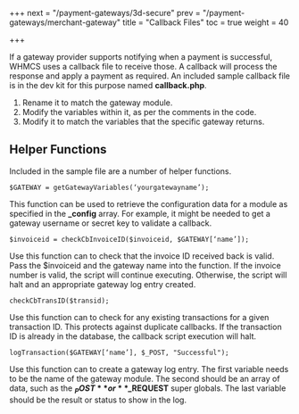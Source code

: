 +++
next = "/payment-gateways/3d-secure"
prev = "/payment-gateways/merchant-gateway"
title = "Callback Files"
toc = true
weight = 40

+++

If a gateway provider supports notifying when a payment is successful, WHMCS uses a callback file to receive those.
A callback will process the response and apply a payment as required.
An included sample callback file is in the dev kit for this purpose named **callback.php**.

1. Rename it to match the gateway module.
2. Modify the variables within it, as per the comments in the code.
3. Modify it to match the variables that the specific gateway returns.

## Helper Functions <a id="helper-functions"></a>

Included in the sample file are a number of helper functions.

`$GATEWAY = getGatewayVariables(‘yourgatewayname’);`

This function can be used to retrieve the configuration data for a module as specified in the **_config** array.
For example, it might be needed to get a gateway username or secret key to validate a callback.

`$invoiceid = checkCbInvoiceID($invoiceid, $GATEWAY[‘name’]);`

Use this function can to check that the invoice ID received back is valid.
Pass the $invoiceid and the gateway name into the function.
If the invoice number is valid, the script will continue executing.
Otherwise, the script will halt and an appropriate gateway log entry created.

`checkCbTransID($transid);`

Use this function can to check for any existing transactions for a given transaction ID.
This protects against duplicate callbacks.
If the transaction ID is already in the database, the callback script execution will halt.

`logTransaction($GATEWAY[‘name’], $_POST, "Successful");`

Use this function can to create a gateway log entry.
The first variable needs to be the name of the gateway module.
The second should be an array of data, such as the **$_POST** or **$_REQUEST** super globals.
The last variable should be the result or status to show in the log.
